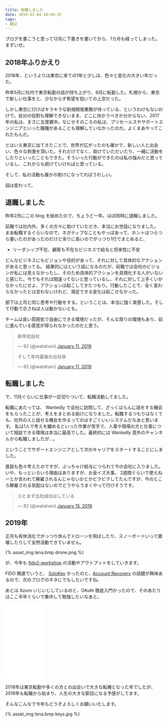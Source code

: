 ```yaml
---
title: 転職しました
date: 2019-02-04 18:49:25
tags:
- 雑記
---
```


ブログを書こうと思って12月に下書きを書いてから、1カ月も経ってしまった。まずいぜ。

<!-- more -->

## 2018年ふりかえり

2018年、というよりは東京に来ての1年と少しは、色々と変化の大きい年だった。

昨年5月に社内で東京転勤の話が持ち上がり、8月に転勤した。札幌から、東京で新しい仕事をと、少なからず希望を抱いての上京だった。

しかし東京に行けばキラキラな新規開発業務が待っている、というわけもないわけで。自分の役割も理解できないまま、どこに向かうべきか分からない、2017年の私は、まさに五里霧中。なにせそのころの私は、プリセールスやサポートエンジニアといった職種があることも理解していなかったのだ。よくまあやってこれたもんだ。

とはいえ東京に出てきたことで、世界が広がったのも確かで、新しい人と出会い、色々な刺激を頂いた。それだけでなく、助けていただいたり、一緒に活動をしたりといったこともできた。そういった行動ができたのは私の強みだと思っているし、これからも続けていければと思っている。

そして、私の活動も誰かの助けになってればうれしい。

話は変わって、

## 退職しました

昨年2月にこの blog を始めたので、ちょうど一年。ほぼ同時に退職しました。

前職では社内外、多くの方々に助けていただき、本当にお世話になりました。
まあ転職するぐらいなので、ネガティブなこともやっぱあって、ホントはつらつら書いたのがあったのだけど余りに長いのでがっつり1行でまとめると、

- リーダシップ不在、顧客も不在なビジネスで給与と将来性に不安

どんなビジネスにもビジョンや目的があって、それに対して具体的なアクションがあると思ってる。
結果的にはという話になるのだが、前職では会社のビジョンが私には見えなかったし、そのため具体的アクションを具現化する人がいないと感じた。今でもそれは間違ってないと思っているし、それに対して上手くいかなかったにせよ、アクションは起こしてきたつもり。行動したことで、全く変わらなかったとは言わないけれど、満足できる変化は起こせなかった。

部下は上司と同じ思考や行動をする。ということは、本当に強く実感した。そして行動で示さねば人は動かないとも。

チームは良い雰囲気で自由にできる環境だったが、そんな周りの環境もあり、前に進んでいる感覚が得られなかったのだと思う。

<blockquote class="twitter-tweet" data-lang="en"><p lang="ja" dir="ltr">新年初出社</p>&mdash; 82 (@watahani) <a href="https://twitter.com/watahani/status/1083544349537755136?ref_src=twsrc%5Etfw">January 11, 2019</a></blockquote>
<script async src="https://platform.twitter.com/widgets.js" charset="utf-8"></script>

<blockquote class="twitter-tweet" data-lang="en"><p lang="ja" dir="ltr">そして年内最後の出社😅</p>&mdash; 82 (@watahani) <a href="https://twitter.com/watahani/status/1083544938619461637?ref_src=twsrc%5Etfw">January 11, 2019</a></blockquote>
<script async src="https://platform.twitter.com/widgets.js" charset="utf-8"></script>


## 転職しました

で、11月ぐらいに仕事が一区切りついて、転職活動してました。

転職にあたっては、 Wantedly で会社に訪問して、ざっくばらんに話をする機会をもらったことが、考えをまとめる助けになりました。転職するつもりはなくても、社外の人と話せる機会を作るってのはすごくいいシステムだなあと思います。
私は1人で考えを纏めるといった作業が苦手で、人事や現場の方と仕事について相談できる環境は本当に最高でした。最終的には Wantedly 意外のチャンネルから転職しましたが…。

ということでサポートエンジニアとして次のキャリアをスタートすることにしました。

進路も色々考えたのですが、ぶっちゃけ給与につられて今の会社に入りました。いや、もっといろいろ理由はありますが、お金イズ大事。
2週間ぐらいで使えねーとか言われて解雇されるんじゃないかとかビクビクしてたんですが、今のところ解雇される気配はないのでどうやらうまくやって行けそうです。

<blockquote class="twitter-tweet" data-lang="en"><p lang="ja" dir="ltr">ひとまず出社成功はしている</p>&mdash; 82 (@watahani) <a href="https://twitter.com/watahani/status/1085008073893109760?ref_src=twsrc%5Etfw">January 15, 2019</a></blockquote>
<script async src="https://platform.twitter.com/widgets.js" charset="utf-8"></script>

## 2019年

正月も有休消化でがっつり休んでドローンを飛ばしたり、スノーボードいって膝壊したりして全然活動できていません。

{% asset_img lena.bmp drone.png %}

が、今年も [fido2-workshop](https://fido2-workshop.connpass.com/) の活動やアウトプットをしていきます。

FIDO 関連でいうと、 [SoloKey](https://solokeys.com/) かったのと、[Account Recovery](https://github.com/w3c/webauthn/issues/931) の話題が興味あるので、次のブログのネタにでもしたいですね。

あとは Azure いじいじしているのと、OAuth 徹底入門かったので、そのあたりはここ半年ぐらいで集中して勉強したいなあと。

<iframe style="width:120px;height:240px;" marginwidth="0" marginheight="0" scrolling="no" frameborder="0" src="//rcm-fe.amazon-adsystem.com/e/cm?lt1=_blank&bc1=000000&IS2=1&bg1=FFFFFF&fc1=000000&lc1=0000FF&t=82p-22&language=ja_JP&o=9&p=8&l=as4&m=amazon&f=ifr&ref=as_ss_li_til&asins=4798159298&linkId=d34a62e9838d8026a15adba2cd1d1e45"></iframe>

2018年は東京転勤や多くの方との出会いで大きな転機となった年でしたが、2019年も転職から始まり、人生の大きな節目になる予感がしてます。

そんなこんなで今年もどうぞよろしくお願いいたします。

{% asset_img lena.bmp keys.jpg %}
